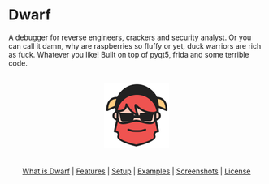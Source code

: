 # Dwarf

A debugger for reverse engineers, crackers and security analyst.
Or you can call it damn, why are raspberries so fluffy or yet, duck warriors are rich as fuck. Whatever you like!
Built on top of pyqt5, frida and some terrible code.

<p align="center">
  <br>
  <img src="assets/dwarf.png">
  <br>
  <br>
  <br>  
  <a href="http://www.giovanni-rocca.com/dwarf/">What is Dwarf</a> |
  <a href="http://www.giovanni-rocca.com/dwarf/features/">Features</a> |
  <a href="http://www.giovanni-rocca.com/dwarf/setup/">Setup</a> |
  <a href="http://www.giovanni-rocca.com/dwarf/examples/">Examples</a> |
  <a href="http://www.giovanni-rocca.com/dwarf/screenshots/">Screenshots</a> |
  <a href="https://github.com/iGio90/Dwarf/blob/master/LICENSE">License</a>
  <br>
  <br>
</p>
